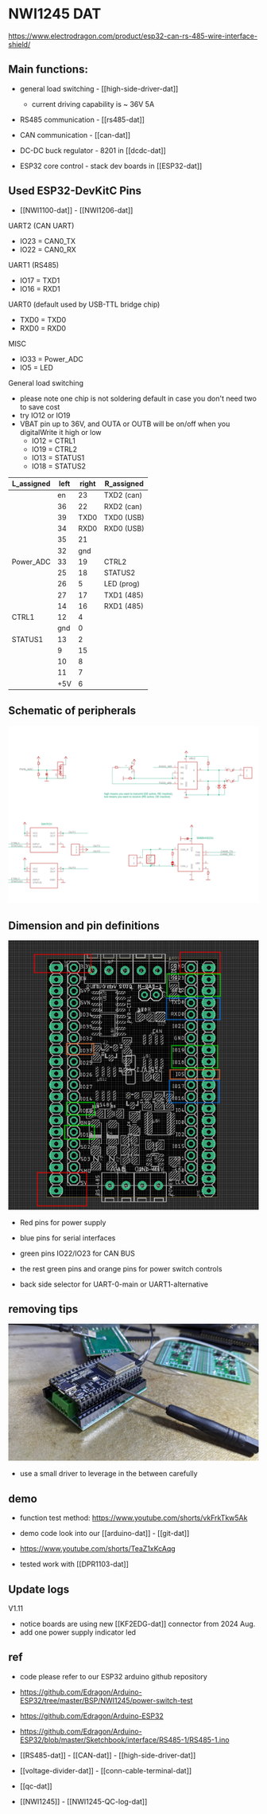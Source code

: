 
# NWI1245 DAT

https://www.electrodragon.com/product/esp32-can-rs-485-wire-interface-shield/

## Main functions:
- general load switching - [[high-side-driver-dat]]
  - current driving capability is ~ 36V 5A

- RS485 communication - [[rs485-dat]]
- CAN communication - [[can-dat]]
- DC-DC buck regulator - 8201 in [[dcdc-dat]]
- ESP32 core control - stack dev boards in [[ESP32-dat]]

## Used ESP32-DevKitC Pins

- [[NWI1100-dat]] - [[NWI1206-dat]]

UART2 (CAN UART)
- IO23 = CAN0_TX
- IO22 = CAN0_RX

UART1 (RS485)
- IO17 = TXD1 
- IO16 = RXD1

UART0 (default used by USB-TTL bridge chip)
- TXD0 = TXD0
- RXD0 = RXD0 

MISC
- IO33 = Power_ADC
- IO5 = LED

General load switching 
- please note one chip is not soldering default in case you don't need two to save cost
- try IO12 or IO19
- VBAT pin up to 36V, and OUTA or OUTB will be on/off when you digitalWrite it high or low
  - IO12 = CTRL1
  - IO19 = CTRL2 
  - IO13 = STATUS1
  - IO18 = STATUS2


| L_assigned | left | right | R_assigned  |
| ---------- | ---- | ----- | ----------- |
|            | en   | 23    | TXD2 (can)  |
|            | 36   | 22    | RXD2 (can)  |
|            | 39   | TXD0  | TXD0 (USB)  |
|            | 34   | RXD0  | RXD0  (USB) |
|            | 35   | 21    |             |
|            | 32   | gnd   |             |
| Power_ADC  | 33   | 19    | CTRL2       |
|            | 25   | 18    | STATUS2     |
|            | 26   | 5     | LED (prog)  |
|            | 27   | 17    | TXD1 (485)  |
|            | 14   | 16    | RXD1 (485)  |
| CTRL1      | 12   | 4     |             |
|            | gnd  | 0     |             |
| STATUS1    | 13   | 2     |             |
|            | 9    | 15    |             |
|            | 10   | 8     |             |
|            | 11   | 7     |             |
|            | +5V  | 6     |             |



## Schematic of peripherals

![](NWI1245-2112-28-2022.jpg)


## Dimension and pin definitions 

![](2024-04-22-16-38-16.png)

- Red pins for power supply 
- blue pins for serial interfaces
- green pins IO22/IO23 for CAN BUS
- the rest green pins and orange pins for power switch controls 

- back side selector for UART-0-main or UART1-alternative

## removing tips 

![](2024-01-13-11-00-30.png)

- use a small driver to leverage in the between carefully 


## demo 

- function test method: https://www.youtube.com/shorts/vkFrkTkw5Ak
- demo code look into our [[arduino-dat]] - [[git-dat]]

- https://www.youtube.com/shorts/TeaZ1xKcAqg

- tested work with [[DPR1103-dat]]



## Update logs 

V1.11
- notice boards are using new [[KF2EDG-dat]] connector from 2024 Aug.
- add one power supply indicator led 



## ref
- code please refer to our ESP32 arduino github repository 
- https://github.com/Edragon/Arduino-ESP32/tree/master/BSP/NWI1245/power-switch-test
- https://github.com/Edragon/Arduino-ESP32
- https://github.com/Edragon/Arduino-ESP32/blob/master/Sketchbook/interface/RS485-1/RS485-1.ino


- [[RS485-dat]] - [[CAN-dat]] - [[high-side-driver-dat]]

- [[voltage-divider-dat]] - [[conn-cable-terminal-dat]]

- [[qc-dat]]

- [[NWI1245]] - [[NWI1245-QC-log-dat]]

